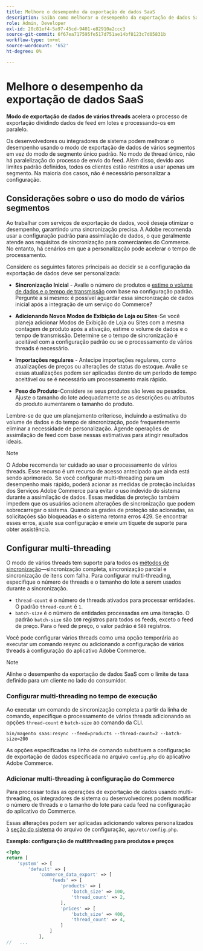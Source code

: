 ```yaml
---
title: Melhore o desempenho da exportação de dados SaaS
description: Saiba como melhorar o desempenho da exportação de dados SaaS para Serviços da Commerce usando o modo de exportação de dados de vários threads.
role: Admin, Developer
exl-id: 20c81ef4-5a97-45cd-9401-e82910a2ccc3
source-git-commit: 6f67ea717595fe517d751ae14bf8123c7d05831b
workflow-type: tm+mt
source-wordcount: '652'
ht-degree: 0%

---
```


# Melhore o desempenho da exportação de dados SaaS

**Modo de exportação de dados de vários threads** acelera o processo de exportação dividindo dados de feed em lotes e processando-os em paralelo.

Os desenvolvedores ou integradores de sistema podem melhorar o desempenho usando o modo de exportação de dados de vários segmentos em vez do modo de segmento único padrão. No modo de thread único, não há paralelização do processo de envio do feed. Além disso, devido aos limites padrão definidos, todos os clientes estão restritos a usar apenas um segmento. Na maioria dos casos, não é necessário personalizar a configuração.

## Considerações sobre o uso do modo de vários segmentos

Ao trabalhar com serviços de exportação de dados, você deseja otimizar o desempenho, garantindo uma sincronização precisa.
A Adobe recomenda usar a configuração padrão para assimilação de dados, o que geralmente atende aos requisitos de sincronização para comerciantes do Commerce. No entanto, há cenários em que a personalização pode acelerar o tempo de processamento.

Considere os seguintes fatores principais ao decidir se a configuração da exportação de dados deve ser personalizada:

- **Sincronização Inicial** - Avalie o número de produtos e [estime o volume de dados e o tempo de transmissão](estimate-data-volume-sync-time.md) com base na configuração padrão. Pergunte a si mesmo: é possível aguardar essa sincronização de dados inicial após a integração de um serviço do Commerce?

- **Adicionando Novos Modos de Exibição de Loja ou Sites**-Se você planeja adicionar Modos de Exibição de Loja ou Sites com a mesma contagem de produto após a ativação, estime o volume de dados e o tempo de transmissão. Determine se o tempo de sincronização é aceitável com a configuração padrão ou se o processamento de vários threads é necessário.

- **Importações regulares** - Antecipe importações regulares, como atualizações de preços ou alterações de status do estoque. Avalie se essas atualizações podem ser aplicadas dentro de um período de tempo aceitável ou se é necessário um processamento mais rápido.

- **Peso do Produto**-Considere se seus produtos são leves ou pesados. Ajuste o tamanho do lote adequadamente se as descrições ou atributos do produto aumentarem o tamanho do produto.

Lembre-se de que um planejamento criterioso, incluindo a estimativa do volume de dados e do tempo de sincronização, pode frequentemente eliminar a necessidade de personalização. Agende operações de assimilação de feed com base nessas estimativas para atingir resultados ideais.

>[!NOTE]
>
>O Adobe recomenda ter cuidado ao usar o processamento de vários threads. Esse recurso é um recurso de acesso antecipado que ainda está sendo aprimorado. Se você configurar multi-threading para um desempenho mais rápido, poderá acionar as medidas de proteção incluídas dos Serviços Adobe Commerce para evitar o uso indevido do sistema durante a assimilação de dados. Essas medidas de proteção também impedem que os usuários acionem alterações de sincronização que podem sobrecarregar o sistema. Quando as grades de proteção são acionadas, as solicitações são bloqueadas e o sistema retorna erros 429. Se encontrar esses erros, ajuste sua configuração e envie um tíquete de suporte para obter assistência.

## Configurar multi-threading

O modo de vários threads tem suporte para todos os [métodos de sincronização](data-synchronization.md#synchronization-process)—sincronização completa, sincronização parcial e sincronização de itens com falha. Para configurar multi-threading, especifique o número de threads e o tamanho do lote a serem usados durante a sincronização.

- `thread-count` é o número de threads ativados para processar entidades. O padrão `thread-count` é `1`.
- `batch-size` é o número de entidades processadas em uma iteração. O padrão `batch-size` são `100` registros para todos os feeds, exceto o feed de preço. Para o feed de preço, o valor padrão é `500` registros.

Você pode configurar vários threads como uma opção temporária ao executar um comando resync ou adicionando a configuração de vários threads à configuração do aplicativo Adobe Commerce.

>[!NOTE]
>
>Alinhe o desempenho da exportação de dados SaaS com o limite de taxa definido para um cliente no lado do consumidor.

### Configurar multi-threading no tempo de execução

Ao executar um comando de sincronização completa a partir da linha de comando, especifique o processamento de vários threads adicionando as opções `thread-count` e `batch-size` ao comando da CLI.

```
bin/magento saas:resync --feed=products --thread-count=2 --batch-size=200
```

As opções especificadas na linha de comando substituem a configuração de exportação de dados especificada no arquivo `config.php` do aplicativo Adobe Commerce.

### Adicionar multi-threading à configuração do Commerce

Para processar todas as operações de exportação de dados usando multi-threading, os integradores de sistema ou desenvolvedores podem modificar o número de threads e o tamanho do lote para cada feed na configuração do aplicativo do Commerce.

Essas alterações podem ser aplicadas adicionando valores personalizados à [seção do sistema](https://experienceleague.adobe.com/en/docs/commerce-operations/configuration-guide/files/config-reference-configphp#system) do arquivo de configuração, `app/etc/config.php`.

**Exemplo: configuração de multithreading para produtos e preços**

```php
<?php
return [
    'system' => [
        'default' => [
            'commerce_data_export' => [
                'feeds' => [
                    'products' => [
                        'batch_size' => 100,
                        'thread_count' => 2,
                    ],
                    'prices' => [
                        'batch_size' => 400,
                        'thread_count' => 4,
                    ]
                ]
            ],
//   ...
```
